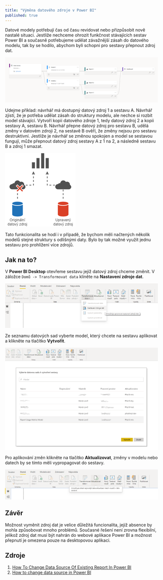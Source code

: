 ```yaml
---
title: "Výměna datového zdroje v Power BI"
published: true
---
```


Datové modely potřebují čas od času revidovat nebo přizpůsobit nově nastalé situaci.
Jestliže nechceme ohrozit funkčnost stávajících sestav Power BI a současně potřebujeme udělat závažnější zásah do datového modelu, tak by se hodilo, abychom byli schopni pro sestavy přepnout zdroj dat.

![Ukázka závislostí zdroje dat, modelu, sestav (reportů) a dashboardu](/images/power-bi-switch-data-source/switch-source-02.png)

Udejme příklad: návrhář má dostupný datový zdroj 1 a sestavu A.
Návrhář zjistí, že je potřeba udělat zásah do struktury modelu, ale nechce si rozbít model stávající.
Vytvoří kopii datového zdroje 1, tedy datový zdroj 2 a kopii sestavy A, sestavu B.
Návrhář přepne datový zdroj pro sestavu B, udělá změny v datovém zdroji 2, na sestavě B ověří, že změny nejsou pro sestavu destruktivní.
Jestliže je návrhář se změnou spokojen a model se sestavou fungují, může přepnout datový zdroj sestavy A z 1 na 2, a následně sestavu B a zdroj 1 smazat.

![Schéma přepnutí datových zdrojů](/images/power-bi-switch-data-source/switch-source-01.png)

Tato funkcionalita se hodí i v případě, že bychom měli načtených několik modelů stejné struktury s odlišnými daty.
Bylo by tak možné využít jednu sestavu pro prohlížení více zdrojů.

## Jak na to?

V **Power BI Desktop** otevřeme sestavu jejíž datový zdroj chceme změnit.
V záložce `Domů -> Transformovat data` kliněte na **Nastavení zdroje dat**.

![Změna zdroje dat 1](/images/power-bi-switch-data-source/switch-source-03.png)

Ze seznamu datových sad vyberte model, který chcete na sestavu aplikovat a klikněte na tlačítko **Vytvořit**.

![Změna zdroje dat 2](/images/power-bi-switch-data-source/switch-source-04.png)

Pro aplikování změn klikněte na tlačítko **Aktualizovat**, změny v modelu nebo datech by se tímto měli vypropagovat do sestavy.

![Změna zdroje dat 2](/images/power-bi-switch-data-source/switch-source-05.png)

## Závěr

Možnost vyměnit zdroj dat je velice důležitá funcionalita, jejíž absence by mohla způsobovat mnoho problémů.
Současné řešení není zrovna flexibilní, jelikož zdroj dat musí být nahrán do webové aplikace Power BI a možnost přepnutí je omezena pouze na desktopovou aplikaci.

## Zdroje

1. [How To Change Data Source Of Existing Report In Power BI][01]
2. [How to change data source in Power BI][02]

[01]: https://www.c-sharpcorner.com/article/how-to-change-data-source-of-existing-report-in-power-bi/
[02]: https://windowsreport.com/change-data-source-power-bi/
